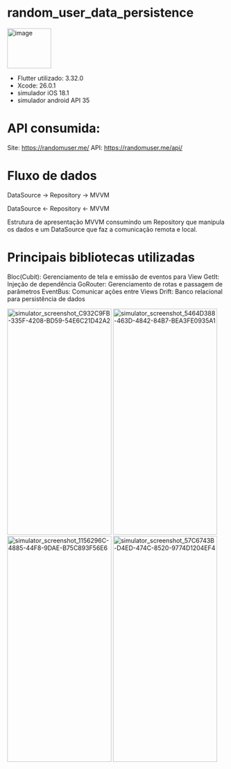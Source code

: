 # random_user_data_persistence
<img width="101" height="92" alt="image" src="https://github.com/user-attachments/assets/93e3b831-eecd-465f-8e54-ccff9df11b63" />

* Flutter utilizado: 3.32.0
* Xcode: 26.0.1
* simulador iOS 18.1
* simulador android API 35

# API consumida: 
Site: https://randomuser.me/ 
API: https://randomuser.me/api/ 

# Fluxo de dados
DataSource -> Repository -> MVVM

DataSource <- Repository <- MVVM

Estrutura de apresentação MVVM consumindo um Repository que manipula os dados e um DataSource que
faz a comunicação remota e local.


# Principais bibliotecas utilizadas
Bloc(Cubit): Gerenciamento de tela e emissão de eventos para View
GetIt: Injeção de dependência
GoRouter: Gerenciamento de rotas e passagem de parâmetros
EventBus: Comunicar ações entre Views
Drift: Banco relacional para persistência de dados 

<img width="240" height="520" alt="simulator_screenshot_C932C9FB-335F-4208-BD59-54E6C21D42A2" src="https://github.com/user-attachments/assets/c0af4291-a5d0-4f5b-99fb-92237696bf21" />
<img width="240" height="520" alt="simulator_screenshot_5464D388-463D-4842-84B7-BEA3FE0935A1" src="https://github.com/user-attachments/assets/834d5f79-98b1-4e7b-a39b-29a3973a0a23" />
<img width="240" height="520" alt="simulator_screenshot_1156296C-4885-44F8-9DAE-B75C893F56E6" src="https://github.com/user-attachments/assets/ec6fa897-b4ec-4e25-ade8-78b7e3e36609" />
<img width="240" height="520" alt="simulator_screenshot_57C6743B-D4ED-474C-8520-9774D1204EF4" src="https://github.com/user-attachments/assets/3a01a5e5-8044-43ec-9b3e-7bc7b06ae04a" />
